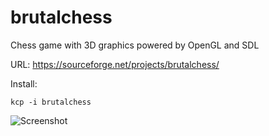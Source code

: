 # brutalchess

Chess game with 3D graphics powered by OpenGL and SDL

URL: https://sourceforge.net/projects/brutalchess/

Install:
```
kcp -i brutalchess
```

![Screenshot](https://a.fsdn.com/con/app/proj/brutalchess/screenshots/59140.jpg)
